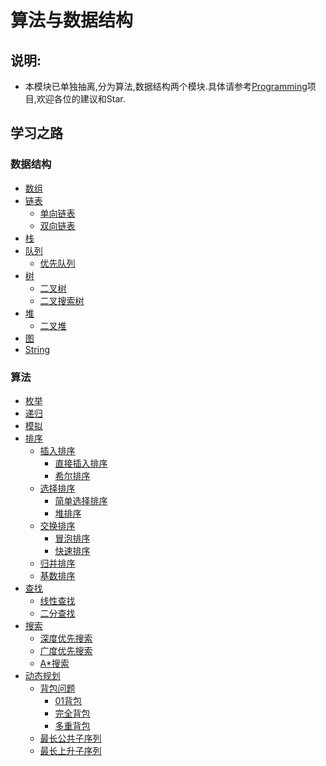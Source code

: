 # 算法与数据结构
## 说明: 
  - 本模块已单独抽离,分为算法,数据结构两个模块.具体请参考[Programming](https://github.com/553899811/Programming)项目,欢迎各位的建议和Star.
## 学习之路
### 数据结构
 - [数组](https://github.com/553899811/Programming/tree/master/Data%20Structures/Array)
 - [链表](https://github.com/553899811/Programming/tree/master/Data%20Structures/List)
   - [单向链表](https://github.com/553899811/Programming/blob/master/Data%20Structures/List/LinkedList/java/%E5%9F%BA%E7%A1%80%E7%9F%A5%E8%AF%86/SinglyLinkedList.java)
   - [双向链表](https://github.com/553899811/Programming/blob/master/Data%20Structures/List/LinkedList/java/%E5%9F%BA%E7%A1%80%E7%9F%A5%E8%AF%86/TwoWayLinkedList.java)
 - [栈](https://github.com/553899811/Programming/tree/master/Data%20Structures/Stack/%E5%9F%BA%E7%A1%80%E7%9F%A5%E8%AF%86)
 - [队列]()
   - [优先队列]() 
 - [树]()
   - [二叉树]()
   - [二叉搜索树]()
 - [堆]()
   - [二叉堆]()  
 - [图]()
 - [String]()


### 算法
 - [枚举]()
 - [递归]()
 - [模拟]()
 - [排序]()
   - [插入排序]()
     - [直接插入排序](https://github.com/553899811/Algorithm-And-DataStructure/tree/master/Algorithms/Phased-Learning/2-%E6%8E%92%E5%BA%8F(Sorting%20Algorithm))
     - [希尔排序](https://github.com/553899811/Algorithm-And-DataStructure/tree/master/Algorithms/Phased-Learning/2-%E6%8E%92%E5%BA%8F(Sorting%20Algorithm))
   - [选择排序]()
     - [简单选择排序](https://github.com/553899811/Algorithm-And-DataStructure/tree/master/Algorithms/Phased-Learning/2-%E6%8E%92%E5%BA%8F(Sorting%20Algorithm))
     - [堆排序](https://github.com/553899811/Algorithm-And-DataStructure/tree/master/Algorithms/Phased-Learning/2-%E6%8E%92%E5%BA%8F(Sorting%20Algorithm))
   - [交换排序]()
     - [冒泡排序](https://github.com/553899811/Algorithm-And-DataStructure/tree/master/Algorithms/Phased-Learning/2-%E6%8E%92%E5%BA%8F(Sorting%20Algorithm))
     - [快速排序](https://github.com/553899811/Algorithm-And-DataStructure/tree/master/Algorithms/Phased-Learning/2-%E6%8E%92%E5%BA%8F(Sorting%20Algorithm))
   - [归并排序]()
   - [基数排序]()
 - [查找]()
   - [线性查找]()
   - [二分查找]()
 - [搜索]()
   - [深度优先搜索]()
   - [广度优先搜索]()
   - [A*搜索]()
 - [动态规划]()
   - [背包问题]()
     - [01背包]()
     - [完全背包]()
     - [多重背包]()
   - [最长公共子序列]()
   - [最长上升子序列]()
